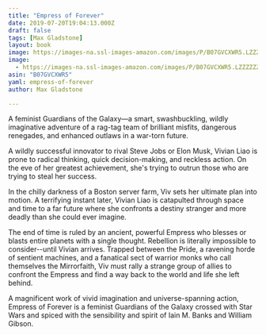 ```yaml
---
title: "Empress of Forever"
date: 2019-07-20T19:04:13.000Z
draft: false
tags: [Max Gladstone]
layout: book
image: https://images-na.ssl-images-amazon.com/images/P/B07GVCXWR5.LZZZZZZZ.jpg
image: 
  - https://images-na.ssl-images-amazon.com/images/P/B07GVCXWR5.LZZZZZZZ.jpg
asin: "B07GVCXWR5"
yaml: empress-of-forever
author: Max Gladstone

---
```


A feminist Guardians of the Galaxy—a smart, swashbuckling, wildly imaginative adventure of a rag-tag team of brilliant misfits, dangerous renegades, and enhanced outlaws in a war-torn future.  
  
A wildly successful innovator to rival Steve Jobs or Elon Musk, Vivian Liao is prone to radical thinking, quick decision-making, and reckless action. On the eve of her greatest achievement, she's trying to outrun those who are trying to steal her success.  
  
In the chilly darkness of a Boston server farm, Viv sets her ultimate plan into motion. A terrifying instant later, Vivian Liao is catapulted through space and time to a far future where she confronts a destiny stranger and more deadly than she could ever imagine.   
  
The end of time is ruled by an ancient, powerful Empress who blesses or blasts entire planets with a single thought. Rebellion is literally impossible to consider--until Vivian arrives. Trapped between the Pride, a ravening horde of sentient machines, and a fanatical sect of warrior monks who call themselves the Mirrorfaith, Viv must rally a strange group of allies to confront the Empress and find a way back to the world and life she left behind.  
  
A magnificent work of vivid imagination and universe-spanning action, Empress of Forever is a feminist Guardians of the Galaxy crossed with Star Wars and spiced with the sensibility and spirit of Iain M. Banks and William Gibson.